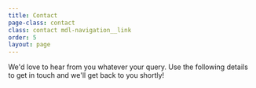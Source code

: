 ```yaml
---
title: Contact
page-class: contact
class: contact mdl-navigation__link
order: 5
layout: page
---
```


We\'d love to hear from you whatever your query. Use the following details to get in touch and we\'ll get back to you shortly!
